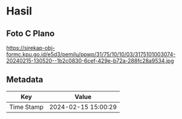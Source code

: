 # Hasil

## Foto C Plano

https://sirekap-obj-formc.kpu.go.id/e5d3/pemilu/ppwp/31/75/10/10/03/3175101003074-20240215-130520--1b2c0830-6cef-429e-b72a-288fc28a9534.jpg


## Metadata

| Key        | Value               |
| ---------- | ------------------- |
| Time Stamp | 2024-02-15 15:00:29 |



